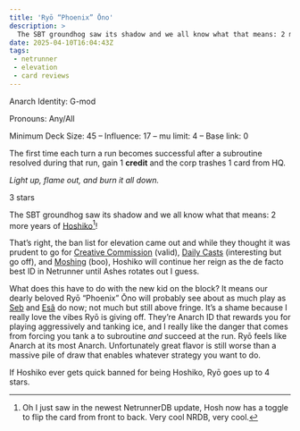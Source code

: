 ```yaml
---
title: 'Ryō “Phoenix” Ōno'
description: >
  The SBT groundhog saw its shadow and we all know what that means: 2 more years of Hoshiko!
date: 2025-04-10T16:04:43Z
tags:
 - netrunner
 - elevation
 - card reviews
---
```


<card-frame name="ryo-ono" side="runner" stars="3" src="https://cdn.ewie.online/nsg-ryo-phoenix-ono.jpeg">

<div class="visually-hidden" id="card-name-ryo-ono">

Anarch Identity: G-mod

Pronouns: Any/All

Minimum Deck Size: 45 – Influence: 17 – mu limit: 4 – Base link: 0 

The first time each turn a run becomes successful after a subroutine resolved during that run, gain 1 **credit** and the corp trashes 1 card from HQ.

_Light up, flame out, and burn it all down._

3 stars

</div>

</card-frame>

<script type="module" src="/js/card-frame.js"></script>

The SBT groundhog saw its shadow and we all know what that means: 2 more years of [Hoshiko](https://netrunnerdb.com/en/card/26066)[^1]!

That’s right, the ban list for elevation came out and while they thought it was prudent to go for [Creative Commission](https://netrunnerdb.com/en/card/30020) (valid), [Daily Casts](https://netrunnerdb.com/en/card/26094) (interesting but go off), and [Moshing](https://netrunnerdb.com/en/card/26067) (boo), Hoshiko will continue her reign as the de facto best ID in Netrunner until Ashes rotates out I guess.

What does this have to do with the new kid on the block? It means our dearly beloved Ryō “Phoenix” Ōno will probably see about as much play as [Seb](https://netrunnerdb.com/en/card/34066) and [Esâ](https://netrunnerdb.com/en/card/33001) do now; not much but still above fringe. It’s a shame because I really love the vibes Ryō is giving off. They’re Anarch ID that rewards you for playing aggressively and tanking ice, and I really like the danger that comes from forcing you tank a to subroutine *and* succeed at the run. Ryō feels like Anarch at its most Anarch. Unfortunately great flavor is still worse than a massive pile of draw that enables whatever strategy you want to do.

If Hoshiko ever gets quick banned for being Hoshiko, Ryō goes up to 4 stars.

[^1]: Oh I just saw in the newest NetrunnerDB update, Hosh now has a toggle to flip the card from front to back. Very cool NRDB, very cool.

